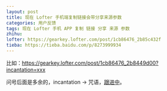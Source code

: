 ```yaml
---
layout: post
title: 现在 Lofter 手机端复制链接会带分享来源参数
categories: 用户反馈
tags: 现在 Lofter 手机 APP 复制 链接 分享 来源 参数
zhihu: 
lofter: https://gearkey.lofter.com/post/1cb86476_2b85c432f
tieba: https://tieba.baidu.com/p/8273999934
---
```


比如：<https://gearkey.lofter.com/post/1cb86476_2b8449d00?incantation=xxx>

问号后面是多余的，incantation -> 咒语，[跟进中](https://tieba.baidu.com/f?kw=lofter)。
